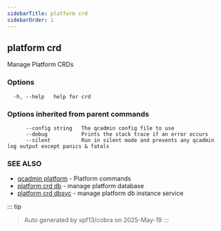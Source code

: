 ```yaml
---
sidebarTitle: platform crd
sidebarOrder: 1
---
```


## platform crd

Manage Platform CRDs

### Options

```
  -h, --help   help for crd
```

### Options inherited from parent commands

```
      --config string   The qcadmin config file to use
      --debug           Prints the stack trace if an error occurs
      --silent          Run in silent mode and prevents any qcadmin log output except panics & fatals
```

### SEE ALSO

* [qcadmin platform](platform.md)	 - Platform commands
* [platform crd db](platform_crd_db.md)	 - manage platform database
* [platform crd dbsvc](platform_crd_dbsvc.md)	 - manage platform db instance service

::: tip
>Auto generated by spf13/cobra on 2025-May-19
:::